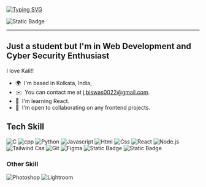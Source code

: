 <div align="left">

[![Typing SVG](https://readme-typing-svg.herokuapp.com?font=Fira+Code&size=35&duration=3000&pause=1000&color=F7F7F7&width=435&lines=Hello+%3C+coder+%2F+%3E+!;I'm+Jyotiska+Biswas)](https://git.io/typing-svg)

![Static Badge](https://img.shields.io/badge/j.biswas0022%40gmail.com-white?style=social&logo=gmail&logoColor=black&color=white&link=j.biswas0022%40gmail.com)

---
Just a student but I'm in Web Development and Cyber Security Enthusiast
--------------------------------------------------------------------

I love Kali!!

* 🌍  I'm based in Kolkata, India,
* ✉️  You can contact me at [j,biswas0022@gmail.com](mailto:j,biswas0022@gmail.com).
* 🧠  I'm learning React.
* 🤝  I'm open to collaborating on any frontend projects.
  <!---* 🖥️  See my portfolio at [My WebSite](http://mywebsite.com)--->

## Tech Skill
![C](https://img.shields.io/badge/C-00599C?style=flat&logo=c&logoColor=white) 
![cpp](https://img.shields.io/badge/C%2B%2B-white?style=flat&logo=cplusplus&logoColor=black&color=white)
![Python](https://img.shields.io/badge/Python-FFD43B?style=flat&logo=python&logoColor=darkgreen)
![Javascript](https://img.shields.io/badge/JavaScript-323330?style=flat&logo=javascript&logoColor=F7DF1E)
![Html](https://img.shields.io/badge/HTML5-E34F26?style=flat&logo=html5&logoColor=white)
![Css](https://img.shields.io/badge/CSS3-1572B6?style=flat&logo=css3&logoColor=white)
![React](https://img.shields.io/badge/React-111?style=flat&logo=react&logoColor=blue)
![Node.js](https://img.shields.io/badge/Node.js-yellow?style=flat&logo=node.js&logoColor=white&color=yellow)
![Tailwind Css](https://img.shields.io/badge/Tailwind%20Css-237?style=flat&logo=tailwindcss)
![Git](https://img.shields.io/badge/GIT-E44C30?style=flat&logo=git&logoColor=white)
![Figma](https://img.shields.io/badge/Figma-red?style=flat&logo=figma&logoColor=white&color=red)
![Static Badge](https://img.shields.io/badge/Linux-white?style=flat&logo=linux&logoColor=black&color=green)
![Static Badge](https://img.shields.io/badge/Kali%20Linux-white?style=flat&logo=kalilinux&logoColor=black&color=purple)


### Other Skill
![Photoshop](https://img.shields.io/badge/Photoshop-black?style=flat&logo=adobephotoshop&logoColor=blue&color=a38b62)
![Lightroom](https://img.shields.io/badge/Lightroom-white?style=flat&logo=adobelightroom&logoColor=black&color=white)

<div>



